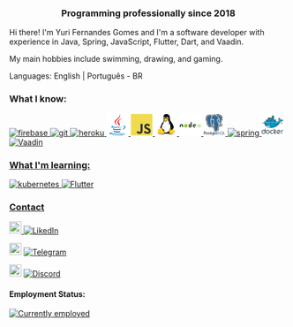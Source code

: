 <h3 align="center">Programming professionally since 2018</h3>

Hi there! I'm Yuri Fernandes Gomes and I'm a software developer with experience in Java, Spring, JavaScript, Flutter, Dart, and Vaadin.

My main hobbies include swimming, drawing, and gaming.

Languages: English | Português - BR


<h3 align="left">What I know:</h3>
<p align="left">
<a title="Firebase" href="https://firebase.google.com/" target="_blank" rel="noreferrer"> <img src="https://www.vectorlogo.zone/logos/firebase/firebase-icon.svg" alt="firebase" width="40" height="40"/> </a><a title="Git" href="https://git-scm.com/" target="_blank" rel="noreferrer"> <img src="https://www.vectorlogo.zone/logos/git-scm/git-scm-icon.svg" alt="git" width="40" height="40"/> </a> <a title="Heroku" href="https://heroku.com" target="_blank" rel="noreferrer"> <img src="https://www.vectorlogo.zone/logos/heroku/heroku-icon.svg" alt="heroku" width="40" height="40"/> </a><a title="Java" href="https://www.java.com" target="_blank" rel="noreferrer"> <img src="https://raw.githubusercontent.com/devicons/devicon/master/icons/java/java-original.svg" alt="java" width="40" height="40"/> </a><a title="JavaScript" href="https://developer.mozilla.org/en-US/docs/Web/JavaScript" target="_blank" rel="noreferrer"> <img src="https://raw.githubusercontent.com/devicons/devicon/master/icons/javascript/javascript-original.svg" alt="javascript" width="40" height="40"/> </a><a title="Linux" href="https://www.linux.org/" target="_blank" rel="noreferrer"> <img src="https://raw.githubusercontent.com/devicons/devicon/master/icons/linux/linux-original.svg" alt="linux" width="40" height="40"/> </a><a title="Node Js" href="https://nodejs.org" target="_blank" rel="noreferrer"> <img src="https://raw.githubusercontent.com/devicons/devicon/master/icons/nodejs/nodejs-original-wordmark.svg" alt="nodejs" width="40" height="40"/> </a><a title="PostgreSQL" href="https://www.postgresql.org" target="_blank" rel="noreferrer"> <img src="https://raw.githubusercontent.com/devicons/devicon/master/icons/postgresql/postgresql-original-wordmark.svg" alt="postgresql" width="40" height="40"/> </a><a title="Spring" href="https://spring.io/" target="_blank" rel="noreferrer"> <img src="https://www.vectorlogo.zone/logos/springio/springio-icon.svg" alt="spring" width="40" height="40"/> </a> <a title="Docker" href="https://www.docker.com/" target="_blank" rel="noreferrer"> <img src="https://raw.githubusercontent.com/devicons/devicon/master/icons/docker/docker-original-wordmark.svg" alt="Docker" width="40" height="40"/> </a>  <a title="Vaadin" href="https://vaadin.com/" target="_blank" rel="noreferrer"> <img src="https://vaadin.com/images/trademark/PNG/VaadinLogomark_RGB_500x500.png" alt="Vaadin" width="40" height="40"/>
</p>

<h3 align="left">What I'm learning:</h3>
<p align="left">
<a title="Kubernetes" href="https://kubernetes.io" target="_blank" rel="noreferrer"> <img src="https://www.vectorlogo.zone/logos/kubernetes/kubernetes-icon.svg" alt="kubernetes" width="40" height="40"/> <a title="Flutter" href="https://flutter.dev/" target="_blank" rel="noreferrer"> <img src="https://www.vectorlogo.zone/logos/flutterio/flutterio-icon.svg" alt="Flutter" width="40" height="40"/>
</p>

<h3 align="left">Contact</h3>

<img src="https://upload.wikimedia.org/wikipedia/commons/thumb/c/ca/LinkedIn_logo_initials.png/480px-LinkedIn_logo_initials.png" width="22px" height="22px"></img> [![LikedIn](https://img.shields.io/badge/My_LinkedIn-0072B1)](https://linkedin.com/in/yuri-fernandes-527380b9) 

<img src="https://logodownload.org/wp-content/uploads/2017/11/telegram-logo.png" width="22px" height="22px"></img> [![Telegram](https://img.shields.io/badge/Telegram-0088CC)](https://t.me/YuriFernandes150) 

<img src="https://logodownload.org/wp-content/uploads/2017/11/discord-logo-7-1.png" width="22px" height="22px"></img> [![Discord](https://img.shields.io/badge/My_Discord_Profile-5865F2)](https://discordapp.com/users/404054872649105410)

<h4 align="left">Employment Status:</h4>

[![Currently employed](https://img.shields.io/badge/Currently_Employed-brightgreen.svg)](https://www.instagram.com/eas.automacao/)

